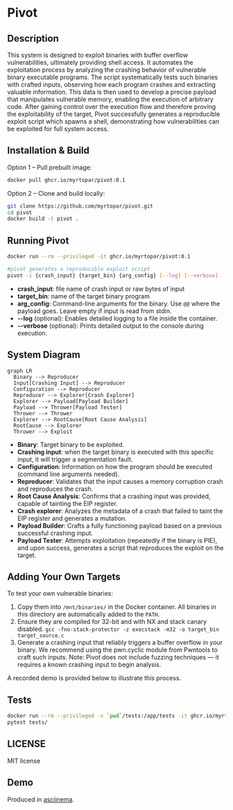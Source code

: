 # Pivot

## Description
This system is designed to exploit binaries with buffer overflow vulnerabilities, ultimately providing shell access. It automates the exploitation process by analyzing the crashing behavior of vulnerable binary executable programs. The script systematically tests such binaries with crafted inputs, observing how each program crashes and extracting valuable information. This data is then used to develop a precise payload that manipulates vulnerable memory, enabling the execution of arbitrary code. After gaining control over the execution flow and therefore proving the exploitability of the target, Pivot successfully generates a reproducible exploit script which spawns a shell, demonstrating how vulnerabilities can be exploited for full system access.

## Installation & Build

Option 1 – Pull prebuilt image:
```sh
docker pull ghcr.io/myrtopar/pivot:0.1
```

Option 2 – Clone and build locally:
```sh
git clone https://github.com/myrtopar/pivot.git
cd pivot
docker build -t pivot .
```

## Running Pivot

```sh
docker run --rm --privileged -it ghcr.io/myrtopar/pivot:0.1

#pivot generates a reproducible exploit script
pivot -i {crash_input} {target_bin} {arg_config} [--log] [--verbose]
```
* **crash_input**: file name of crash input or raw bytes of input
* **target_bin**: name of the target binary program
* **arg_config**:   Command-line arguments for the binary. Use `@@` where the payload goes. Leave empty if input is read from stdin.
* **--log** (optional): Enables detailed logging to a file inside the container.
* **--verbose** (optional): Prints detailed output to the console during execution.


## System Diagram

```mermaid
graph LR
  Binary --> Reproducer
  Input[Crashing Input] --> Reproducer
  Configuration --> Reproducer
  Reproducer --> Explorer[Crash Explorer]
  Explorer --> Payload[Payload Builder]
  Payload --> Thrower[Payload Tester]
  Thrower --> Thrower
  Explorer --> RootCause[Root Cause Analysis]
  RootCause --> Explorer
  Thrower --> Exploit
```

* **Binary**: Target binary to be exploited.
* **Crashing input**: when the target binary is executed with this specific input, it will trigger a segmentation fault.
* **Configuration**: Information on how the program should be executed (command line arguments needed).
* **Reproducer**: Validates that the input causes a memory corruption crash and reproduces the crash.
* **Root Cause Analysis**: Confirms that a crashing input was provided, capable of tainting the EIP register.
* **Crash explorer**: Analyzes the metadata of a crash that failed to taint the EIP register and generates a mutation.
* **Payload Builder**: Crafts a fully functioning payload based on a previous successful crashing input.
* **Payload Tester**: Attempts exploitation (repeatedly if the binary is PIE), and upon success, generates a script that reproduces the exploit on the target.


## Adding Your Own Targets
To test your own vulnerable binaries:
1. Copy them into `/mnt/binaries/` in the Docker container. All binaries in this directory are automatically added to the `PATH`.
2. Ensure they are compiled for 32-bit and with NX and stack canary disabled.
`gcc -fno-stack-protector -z execstack -m32 -o target_bin target_source.c`
3. Generate a crashing input that reliably triggers a buffer overflow in your binary.
We recommend using the pwn.cyclic module from Pwntools to craft such inputs.
Note: Pivot does not include fuzzing techniques — it requires a known crashing input to begin analysis.

A recorded demo is provided below to illustrate this process.

## Tests
```sh
docker run --rm --privileged -v `pwd`/tests:/app/tests -it ghcr.io/myrtopar/pivot:0.1
pytest tests/
```
## LICENSE
MIT license

## Demo
Produced in [asciinema](https://asciinema.org/).
